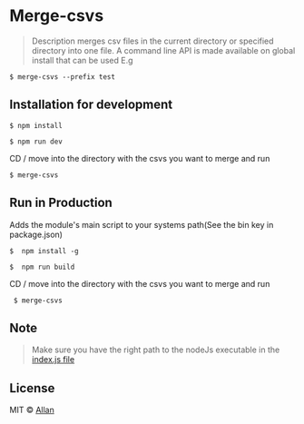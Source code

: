 
# Merge-csvs

> Description
  merges csv files in the current directory or specified directory into one file.
  A command line API is made available on global install that can be used E.g

  ```
  $ merge-csvs --prefix test
  ```


## Installation for development

```
$ npm install
```

```
$ npm run dev

```
CD / move into the directory with the csvs you want to merge and run

```
$ merge-csvs
```

## Run in Production
Adds the module's main script to your systems path(See the bin key in package.json)
```
$  npm install -g
```

```
$  npm run build
```
CD / move into the directory with the csvs you want to merge and run

```
 $ merge-csvs
```

## Note

> Make sure you have the right path to the nodeJs executable in the [index.js file](https://github.com/epicallan/merge-csvs/blob/master/index.js#L1)

## License
MIT © [Allan](http://github.com/epicallan)
